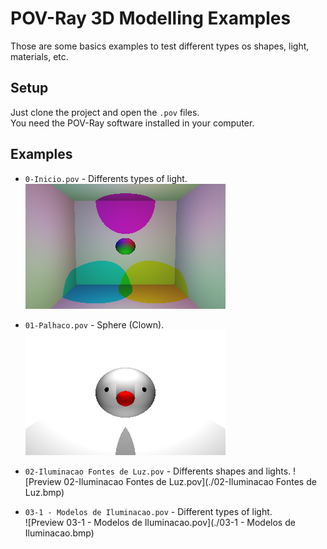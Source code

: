 # POV-Ray 3D Modelling Examples

Those are some basics examples to test different types os shapes, light, materials, etc.

## Setup

Just clone the project and open the `.pov` files.  
You need the POV-Ray software installed in your computer.

## Examples

- `0-Inicio.pov` - Differents types of light.  
![Preview 0-Inicio.pov](./0-Inicio.bmp)

- `01-Palhaco.pov` - Sphere (Clown).
![Preview 01-Palhaco.pov](./01-Palhaco.bmp)

- `02-Iluminacao Fontes de Luz.pov` - Differents shapes and lights.
![Preview 02-Iluminacao Fontes de Luz.pov](./02-Iluminacao Fontes de Luz.bmp)

- `03-1 - Modelos de Iluminacao.pov` - Different types of light.  
![Preview 03-1 - Modelos de Iluminacao.pov](./03-1 - Modelos de Iluminacao.bmp)